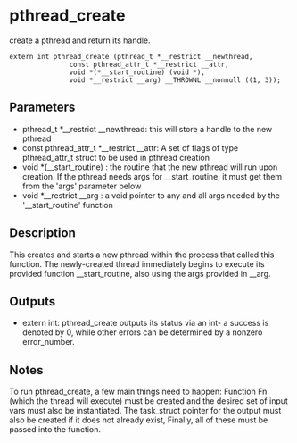 # pthread_create
create a pthread and return its handle.

```
extern int pthread_create (pthread_t *__restrict __newthread,
			   const pthread_attr_t *__restrict __attr,
			   void *(*__start_routine) (void *),
			   void *__restrict __arg) __THROWNL __nonnull ((1, 3));
```

## Parameters
* pthread_t *__restrict __newthread: this will store a handle to the new pthread 
* const pthread_attr_t *__restrict __attr: A set of flags of type pthread_attr_t struct to be used in pthread creation 
* void *(__start_routine) : the routine that the new pthread will run upon creation. If the pthread needs args for __start_routine, it must get them from the 'args' parameter below
* void *__restrict __arg : a void pointer to any and all args needed by the '__start_routine' function

## Description
This creates and starts a new pthread within the process that called this function. The newly-created thread immediately begins to execute its provided function __start_routine, also using the args provided in __arg.

## Outputs
* extern int: pthread_create outputs its status via an int- a success is denoted by 0, while other errors can be determined by a nonzero error_number. 

## Notes 
To run pthread_create, a few main things need to happen: Function Fn (which the thread will execute) must be created and the desired set of input vars must also be instantiated. The task_struct pointer for the output must also be created if it does not already exist, Finally, all of these must be passed into the function.


